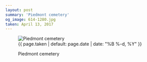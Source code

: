 ```yaml
---
layout: post
summary: 'Piedmont cemetery'
og_image: 614-1280.jpg
taken: April 13, 2017
---
```


<figure class="post" data-src="{{ site.assets_url }}/{{ page.og_image }}">
<img alt="Piedmont cemetery" sizes="(min-width: 700px) 50vw, calc(100vw - 2rem)" src="{{ site.assets_url }}/614-640.jpg" srcset="{{ site.assets_url }}/614-320.jpg 320w, {{ site.assets_url }}/614-640.jpg 640w, {{ site.assets_url }}/614-960.jpg 960w, {{ site.assets_url }}/614-1280.jpg 1280w"/>
<figcaption>
<time>{{ page.taken | default: page.date | date: "%B %-d, %Y" }}</time>
<p>Piedmont cemetery</p>
</figcaption>
</figure>
